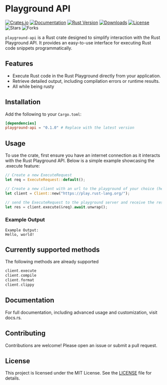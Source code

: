 # Playground API

[![Crates.io](https://img.shields.io/crates/v/playground-api.svg)](https://crates.io/crates/playground-api)
[![Documentation](https://docs.rs/playground-api/badge.svg)](https://docs.rs/playground-api)
[![Rust Version](https://img.shields.io/badge/rustc-1.56+-blue.svg)](https://blog.rust-lang.org)
[![Downloads](https://img.shields.io/crates/d/playground-api.svg)](https://crates.io/crates/playground-api)
[![License](https://img.shields.io/crates/l/playground-api.svg)](LICENSE)
![Stars](https://img.shields.io/github/stars/kingananas20/playground-api)
![Forks](https://img.shields.io/github/forks/kingananas20/playground-api)

`playground-api` is a Rust crate designed to simplify interaction with the Rust Playground API. It provides an easy-to-use interface for executing Rust code snippets programmatically.

## Features

- Execute Rust code in the Rust Playground directly from your application.
- Retrieve detailed output, including compilation errors or runtime results.
- All while being rusty

## Installation

Add the following to your `Cargo.toml`:

```toml
[dependencies]
playground-api = "0.1.0" # Replace with the latest version
```

## Usage

To use the crate, first ensure you have an internet connection as it interacts with the Rust Playground API. Below is a simple example showcasing the .execute feature:

```rust
// Create a new ExecuteRequest
let req = ExecuteRequest::default();

// Create a new client with an url to the playground of your choice (here the official one)
let client = Client::new("https://play.rust-lang.org/");

// send the ExecuteRequest to the playground server and receive the result
let res = client.execute(&req).await.unwrap();
```

### Example Output

    Example Output:
    Hello, world!

## Currently supported methods

The following methods are already supported

```rust
client.execute
client.compile
client.format
client.clippy
```

## Documentation

For full documentation, including advanced usage and customization, visit docs.rs.

## Contributing

Contributions are welcome! Please open an issue or submit a pull request.

## License

This project is licensed under the MIT License. See the [LICENSE](https://github.com/kingananas20/playground-api/LICENSE) file for details.